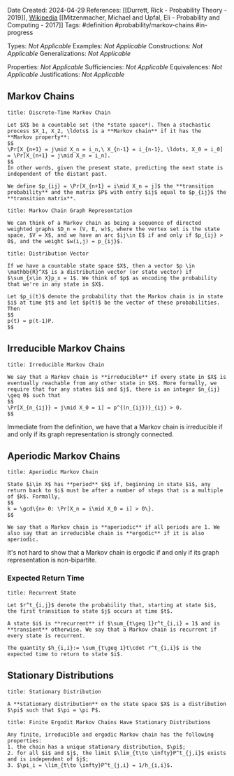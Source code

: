 Date Created: 2024-04-29
References: [[Durrett, Rick - Probability Theory - 2019]], [Wikipedia](https://en.wikipedia.org/wiki/Discrete-time_Markov_chain) [[Mitzenmacher, Michael and Upfal, Eli - Probability and Computing - 2017]]
Tags: #definition #probability/markov-chains #in-progress

Types: <i>Not Applicable</i>
Examples: <i>Not Applicable</i>
Constructions: <i>Not Applicable</i>
Generalizations: <i>Not Applicable</i>

Properties: <i>Not Applicable</i>
Sufficiencies: <i>Not Applicable</i>
Equivalences: <i>Not Applicable</i>
Justifications: <i>Not Applicable</i>

## Markov Chains

```ad-definition
title: Discrete-Time Markov Chain

Let $X$ be a countable set (the *state space*). Then a stochastic process $X_1, X_2, \ldots$ is a **Markov chain** if it has the **Markov property**:
$$
\Pr[X_{n+1} = j\mid X_n = i_n,\ X_{n-1} = i_{n-1}, \ldots, X_0 = i_0] = \Pr[X_{n+1} = j\mid X_n = i_n].
$$
In other words, given the present state, predicting the next state is independent of the distant past.

We define $p_{ij} = \Pr[X_{n+1} = i\mid X_n = j]$ the **transition probability** and the matrix $P$ with entry $ij$ equal to $p_{ij}$ the **transition matrix**.

```

```ad-definition
title: Markov Chain Graph Representation

We can think of a Markov chain as being a sequence of directed weighted graphs $D_n = (V, E, w)$, where the vertex set is the state space, $V = X$, and we have an arc $ij\in E$ if and only if $p_{ij} > 0$, and the weight $w(i,j) = p_{ij}$. 
```

```ad-definition
title: Distribution Vector

If we have a countable state space $X$, then a vector $p \in \mathbb{R}^X$ is a distribution vector (or state vector) if $\sum_{x\in X}p_x = 1$. We think of $p$ as encoding the probability that we're in any state in $X$.

Let $p_i(t)$ denote the probability that the Markov chain is in state $i$ at time $t$ and let $p(t)$ be the vector of these probabilities. Then
$$
p(t) = p(t-1)P.
$$
```
## Irreducible Markov Chains

```ad-definition
title: Irreducible Markov Chain

We say that a Markov chain is **irreducible** if every state in $X$ is eventually reachable from any other state in $X$. More formally, we require that for any states $i$ and $j$, there is an integer $n_{ij} \geq 0$ such that
$$
\Pr[X_{n_{ij}} = j\mid X_0 = i] = p^{(n_{ij})}_{ij} > 0.
$$
```

Immediate from the definition, we have that a Markov chain is irreducible if and only if its graph representation is strongly connected.
## Aperiodic Markov Chains

```ad-definition
title: Aperiodic Markov Chain

State $i\in X$ has **period** $k$ if, beginning in state $i$, any return back to $i$ must be after a number of steps that is a multiple of $k$. Formally,
$$
k = \gcd\{n> 0: \Pr[X_n = i\mid X_0 = i] > 0\}.
$$

We say that a Markov chain is **aperiodic** if all periods are 1. We also say that an irreducible chain is **ergodic** if it is also aperiodic.
```

It's not hard to show that a Markov chain is ergodic if and only if its graph representation is non-bipartite.

### Expected Return Time

```ad-definition
title: Recurrent State

Let $r^t_{i,j}$ denote the probability that, starting at state $i$, the first transition to state $j$ occurs at time $t$.

A state $i$ is **recurrent** if $\sum_{t\geq 1}r^t_{i,i} = 1$ and is **transient** otherwise. We say that a Markov chain is recurrent if every state is recurrent.

The quantity $h_{i,i}:= \sum_{t\geq 1}t\cdot r^t_{i,i}$ is the expected time to return to state $i$.
```

## Stationary Distributions

```ad-definition
title: Stationary Distribution

A **stationary distribution** on the state space $X$ is a distribution $\pi$ such that $\pi = \pi P$.

```

```ad-theorem
title: Finite Ergodit Markov Chains Have Stationary Distributions

Any finite, irreducible and ergodic Markov chain has the following properties:
1. the chain has a unique stationary distribution, $\pi$;
2. for all $i$ and $j$, the limit $\lim_{t\to \infty}P^t_{j,i}$ exists and is independent of $j$;
3. $\pi_i = \lim_{t\to \infty}P^t_{j,i} = 1/h_{i,i}$.
```
